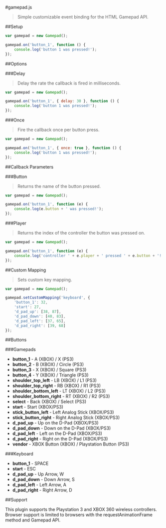 #gamepad.js

> Simple customizable event binding for the HTML Gamepad API.

##Setup

```javascript
var gamepad = new Gamepad();

gamepad.on('button_1', function () {
    console.log('button 1 was pressed!');
});
```

##Options

###Delay

> Delay the rate the callback is fired in milliseconds.

```javascript
var gamepad = new Gamepad();

gamepad.on('button_1', { delay: 30 }, function () {
    console.log('button 1 was pressed!');
});
```

###Once

> Fire the callback once per button press.

```javascript
var gamepad = new Gamepad();

gamepad.on('button_1', { once: true }, function () {
    console.log('button 1 was pressed!');
});
```

##Callback Parameters

###Button

> Returns the name of the button pressed.

```javascript
var gamepad = new Gamepad();

gamepad.on('button_1', function (e) {
    console.log(e.button + ' was pressed!');
});
```

###Player

> Returns the index of the controller the button was pressed on.

```javascript
var gamepad = new Gamepad();

gamepad.on('button_1', function (e) {
    console.log('controller ' + e.player + ' pressed ' + e.button + '!');
});
```

##Custom Mapping

> Sets custom key mapping.

```javascript
var gamepad = new Gamepad();

gamepad.setCustomMapping('keyboard', {
    'button_1': 32,
    'start': 27,
    'd_pad_up': [38, 87],
    'd_pad_down': [40, 83],
    'd_pad_left': [37, 65],
    'd_pad_right': [39, 68]
});
```

##Buttons

###Gamepads

- **button_1** - A (XBOX) / X (PS3)
- **button_2** - B (XBOX) / Circle (PS3)
- **button_3** - X (XBOX) / Square (PS3)
- **button_4** - Y (XBOX) / Triangle (PS3)
- **shoulder_top_left** - LB (XBOX) / L1 (PS3)
- **shoulder_top_right** - RB (XBOX) / R1 (PS3)
- **shoulder_bottom_left** - LT (XBOX) / L2 (PS3)
- **shoulder_bottom_right** - RT (XBOX) / R2 (PS3)
- **select** - Back (XBOX) / Select (PS3)
- **start** - Start (XBOX/PS3)
- **stick_button_left** - Left Analog Stick (XBOX/PS3)
- **stick_button_right** - Right Analog Stick (XBOX/PS3)
- **d_pad_up** - Up on the D-Pad (XBOX/PS3)
- **d_pad_down** - Down on the D-Pad (XBOX/PS3)
- **d_pad_left** - Left on the D-Pad (XBOX/PS3)
- **d_pad_right** - Right on the D-Pad (XBOX/PS3)
- **vendor** - XBOX Button (XBOX) / Playstation Button (PS3)

###Keyboard

- **button_1** - SPACE
- **start** - ESC
- **d_pad_up** - Up Arrow, W
- **d_pad_down** - Down Arrow, S
- **d_pad_left** - Left Arrow, A
- **d_pad_right** - Right Arrow, D

##Support

This plugin supports the Playstation 3 and XBOX 360 wireless controllers. Browser support is limited to browsers with the requestAnimationFrame method and Gamepad API.
